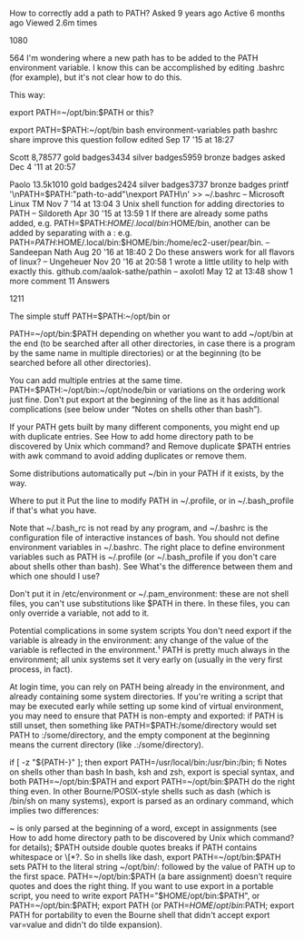 How to correctly add a path to PATH?
Asked 9 years ago
Active 6 months ago
Viewed 2.6m times

1080

564
I'm wondering where a new path has to be added to the PATH environment variable. I know this can be accomplished by editing .bashrc (for example), but it's not clear how to do this.

This way:

export PATH=~/opt/bin:$PATH
or this?

export PATH=$PATH:~/opt/bin
bash
environment-variables
path
bashrc
share improve this question follow
edited Sep 17 '15 at 18:27

Scott
8,78577 gold badges3434 silver badges5959 bronze badges
asked Dec 4 '11 at 20:57

Paolo
13.5k1010 gold badges2424 silver badges3737 bronze badges
printf '\nPATH=$PATH:"path-to-add"\nexport PATH\n' >> ~/.bashrc – Microsoft Linux TM Nov 7 '14 at 13:04
3
Unix shell function for adding directories to PATH – Sildoreth Apr 30 '15 at 13:59
1
If there are already some paths added, e.g. PATH=$PATH:$HOME/.local/bin:$HOME/bin, another can be added by separating with a : e.g. PATH=$PATH:$HOME/.local/bin:$HOME/bin:/home/ec2-user/pear/bin. – Sandeepan Nath Aug 20 '16 at 18:40
2
Do these answers work for all flavors of linux? – Ungeheuer Nov 20 '16 at 20:58
1
wrote a little utility to help with exactly this. github.com/aalok-sathe/pathin – axolotl May 12 at 13:48
show 1 more comment
11 Answers

1211

The simple stuff
PATH=$PATH:~/opt/bin
or

PATH=~/opt/bin:$PATH
depending on whether you want to add ~/opt/bin at the end (to be searched after all other directories, in case there is a program by the same name in multiple directories) or at the beginning (to be searched before all other directories).

You can add multiple entries at the same time. PATH=$PATH:~/opt/bin:~/opt/node/bin or variations on the ordering work just fine. Don't put export at the beginning of the line as it has additional complications (see below under “Notes on shells other than bash”).

If your PATH gets built by many different components, you might end up with duplicate entries. See How to add home directory path to be discovered by Unix which command? and Remove duplicate $PATH entries with awk command to avoid adding duplicates or remove them.

Some distributions automatically put ~/bin in your PATH if it exists, by the way.

Where to put it
Put the line to modify PATH in ~/.profile, or in ~/.bash_profile if that's what you have.

Note that ~/.bash_rc is not read by any program, and ~/.bashrc is the configuration file of interactive instances of bash. You should not define environment variables in ~/.bashrc. The right place to define environment variables such as PATH is ~/.profile (or ~/.bash_profile if you don't care about shells other than bash). See What's the difference between them and which one should I use?

Don't put it in /etc/environment or ~/.pam_environment: these are not shell files, you can't use substitutions like $PATH in there. In these files, you can only override a variable, not add to it.

Potential complications in some system scripts
You don't need export if the variable is already in the environment: any change of the value of the variable is reflected in the environment.¹ PATH is pretty much always in the environment; all unix systems set it very early on (usually in the very first process, in fact).

At login time, you can rely on PATH being already in the environment, and already containing some system directories. If you're writing a script that may be executed early while setting up some kind of virtual environment, you may need to ensure that PATH is non-empty and exported: if PATH is still unset, then something like PATH=$PATH:/some/directory would set PATH to :/some/directory, and the empty component at the beginning means the current directory (like .:/some/directory).

if [ -z "${PATH-}" ]; then export PATH=/usr/local/bin:/usr/bin:/bin; fi
Notes on shells other than bash
In bash, ksh and zsh, export is special syntax, and both PATH=~/opt/bin:$PATH and export PATH=~/opt/bin:$PATH do the right thing even. In other Bourne/POSIX-style shells such as dash (which is /bin/sh on many systems), export is parsed as an ordinary command, which implies two differences:

~ is only parsed at the beginning of a word, except in assignments (see How to add home directory path to be discovered by Unix which command? for details);
$PATH outside double quotes breaks if PATH contains whitespace or \[*?.
So in shells like dash, export PATH=~/opt/bin:$PATH sets PATH to the literal string ~/opt/bin/: followed by the value of PATH up to the first space. PATH=~/opt/bin:$PATH (a bare assignment) doesn't require quotes and does the right thing. If you want to use export in a portable script, you need to write export PATH="$HOME/opt/bin:$PATH", or PATH=~/opt/bin:$PATH; export PATH (or PATH=$HOME/opt/bin:$PATH; export PATH for portability to even the Bourne shell that didn't accept export var=value and didn't do tilde expansion).
